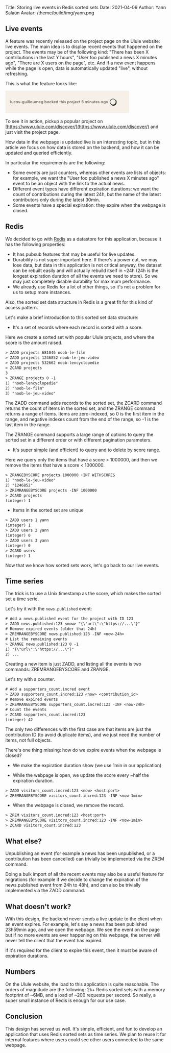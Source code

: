 Title: Storing live events in Redis sorted sets
Date: 2021-04-09
Author: Yann Salaün
Avatar: /theme/build/img/yann.png

## Live events

A feature was recently released on the project page on the Ulule website: live
events. The main idea is to display recent events that happened on the project.
The events may be of the following kind: "There has been X contributions in the
last Y hours", "User foo published a news X minutes ago", "There are X users on
the page", etc. And if a new event happens while the page is open, data is
automatically updated "live", without refreshing.

This is what the feature looks like:

![](img/live-events.gif)

To see it in action, pickup a popular project on [https://www.ulule.com/discover/](https://www.ulule.com/discover/)
and just visit the project page.

How data in the webpage is updated live is an interesting topic, but in this
article we focus on how data is stored on the backend, and how it can be updated
and queried efficiently.

In particular the requirements are the following:

* Some events are just counters, whereas other events are lists of objects: for example, we want the "User foo published a news X minutes ago" event to be an object with the link to the actual news.
* Different event types have different expiration durations: we want the count of contributions during the latest 24h, but the name of the latest contributors only during the latest 30min.
* Some events have a special expiration: they expire when the webpage is closed.

## Redis

We decided to go with [Redis](https://redis.io/) as a datastore for this
application, because it has the following properties:

* It has pubsub features that may be useful for live updates.
* Durability is not super important here. If there's a power cut, we may lose data, but data in this application is not critical anyway, the dataset can be rebuilt easily and will actually rebuild itself in ~24h (24h is the longest expiration duration of all the events we need to store). So we may just completely disable durability for maximum performance.
* We already use Redis for a lot of other things, so it's not a problem for us to setup more instances.

Also, the sorted set data structure in Redis is a great fit for this kind of
access pattern.

Let's make a brief introduction to this sorted set data structure:

* It's a set of records where each record is sorted with a score.

Here we create a sorted set with popular Ulule projects, and where the score is
the amount raised.

```
> ZADD projects 681046 noob-le-film
> ZADD projects 1246852 noob-le-jeu-video
> ZADD projects 532662 noob-lencyclopedie
> ZCARD projects
3
> ZRANGE projects 0 -1
1) "noob-lencyclopedie"
2) "noob-le-film"
3) "noob-le-jeu-video"
```

The ZADD command adds records to the sorted set, the ZCARD command returns the
count of items in the sorted set, and the ZRANGE command returns a range of
items. Items are zero-indexed, so 0 is the first item in the range, and negative
indexes count from the end of the range, so -1 is the last item in the range.

The ZRANGE command supports a large range of options to query the sorted set in
a different order or with different pagination parameters.

* It's super simple (and efficient) to query and to delete by score range.

Here we query only the items that have a score > 1000000, and then we remove the
items that have a score < 1000000.

```
> ZRANGEBYSCORE projects 1000000 +INF WITHSCORES
1) "noob-le-jeu-video"
2) "1246852"
> ZREMRANGEBYSCORE projects -INF 1000000
> ZCARD projects
(integer) 1
```

* Items in the sorted set are unique

```
> ZADD users 1 yann
(integer) 1
> ZADD users 2 yann
(integer) 0
> ZADD users 3 yann
(integer) 0
> ZCARD users
(integer) 1
```

Now that we know how sorted sets work, let's go back to our live events.

## Time series

The trick is to use a Unix timestamp as the score, which makes the sorted set a
time serie.

Let's try it with the `news.published` event:

```
# Add a news.published event for the project with ID 123
> ZADD news.published:123 <now> "{\"url\":\"https://...\"}"
# Remove expired events (older that 24h)
> ZREMRANGEBYSCORE news.published:123 -INF <now-24h>
# List the remaining events
> ZRANGE news.published:123 0 -1
1) "{\"url\":\"https://...\"}"
2) ...
```

Creating a new item is just ZADD, and listing all the events is two commands:
ZREMRANGEBYSCORE and ZRANGE.

Let's try with a counter.

```
# Add a supporters_count.incred event
> ZADD supporters_count.incred:123 <now> <contribution_id>
# Remove expired events
> ZREMRANGEBYSCORE supporters_count.incred:123 -INF <now-24h>
# Count the events
> ZCARD supporters_count.incred:123
(integer) 42
```

The only two differences with the first case are that items are just the
contribution ID (to avoid duplicate items), and we just need the number of
items, not full objects.

There's one thing missing: how do we expire events when the webpage is closed?

* We make the expiration duration show (we use 1min in our application)

* While the webpage is open, we update the score every ~half the expiration
duration.

```
> ZADD visitors_count.incred:123 <now> <host:port>
> ZREMRANGEBYSCORE visitors_count.incred:123 -INF <now-1min>
```

* When the webpage is closed, we remove the record.

```
> ZREM visitors_count.incred:123 <host:port>
> ZREMRANGEBYSCORE visitors_count.incred:123 -INF <now-1min>
> ZCARD visitors_count.incred:123
```

## What else?

Unpublishing an event (for example a news has been unpublished, or a
contribution has been cancelled) can trivially be implemented via the ZREM
command.

Doing a bulk import of all the recent events may also be a useful feature for
migrations (for example if we decide to change the expiration of the
news.published event from 24h to 48h), and can also be trivially implemented via
the ZADD command.

## What doesn't work?

With this design, the backend never sends a live update to the client when an
event expires. For example, let's say a news has been published 23h59min ago,
and we open the webpage. We see the event on the page but if no more events are
ever happening on this webpage, the server will never tell the client that the
event has expired.

If it's required for the client to expire this event, then it must be aware of
expiration durations.

## Numbers

On the Ulule website, the load to this application is quite reasonable. The
orders of magnitude are the following: 2k+ Redis sorted sets with a memory
footprint of ~6MB, and a load of ~200 requests per second. So really, a super
small instance of Redis is enough for our use case.

## Conclusion

This design has served us well. It's simple, efficient, and fun to develop an
application that uses Redis sorted sets as time series. We plan to reuse it for
internal features where users could see other users connected to the same
webpage.
